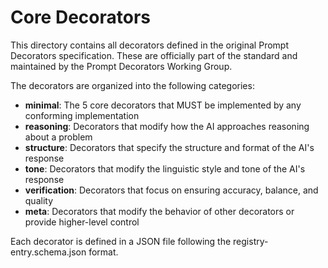 # Core Decorators

This directory contains all decorators defined in the original Prompt Decorators specification. These are officially part of the standard and maintained by the Prompt Decorators Working Group.

The decorators are organized into the following categories:

- **minimal**: The 5 core decorators that MUST be implemented by any conforming implementation
- **reasoning**: Decorators that modify how the AI approaches reasoning about a problem
- **structure**: Decorators that specify the structure and format of the AI's response
- **tone**: Decorators that modify the linguistic style and tone of the AI's response
- **verification**: Decorators that focus on ensuring accuracy, balance, and quality
- **meta**: Decorators that modify the behavior of other decorators or provide higher-level control

Each decorator is defined in a JSON file following the registry-entry.schema.json format. 